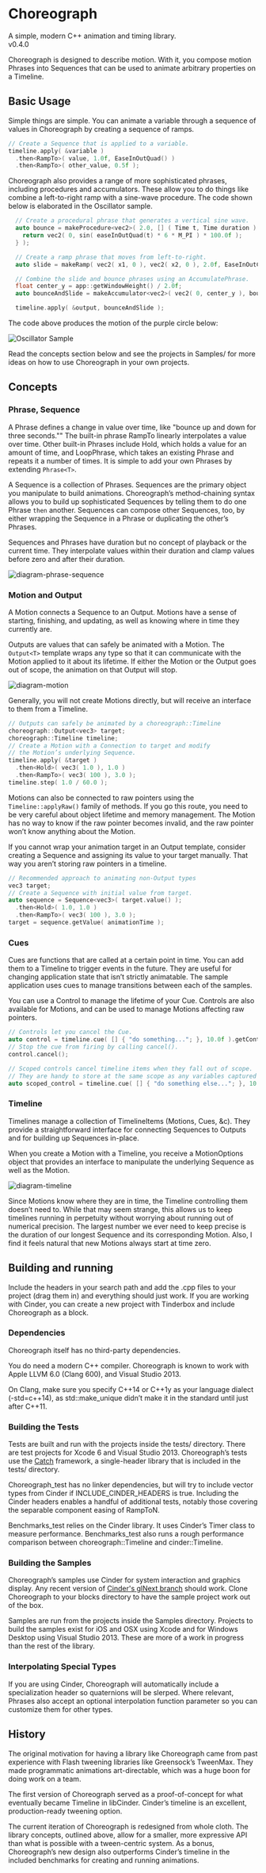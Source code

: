 # Choreograph

A simple, modern C++ animation and timing library.  
v0.4.0

Choreograph is designed to describe motion. With it, you compose motion Phrases into Sequences that can be used to animate arbitrary properties on a Timeline.

## Basic Usage

Simple things are simple. You can animate a variable through a sequence of values in Choreograph by creating a sequence of ramps.

```c++
// Create a Sequence that is applied to a variable.
timeline.apply( &variable )
  .then<RampTo>( value, 1.0f, EaseInOutQuad() )
  .then<RampTo>( other_value, 0.5f );
```

Choreograph also provides a range of more sophisticated phrases, including procedures and accumulators. These allow you to do things like combine a left-to-right ramp with a sine-wave procedure. The code shown below is elaborated in the Oscillator sample.

```c++
  // Create a procedural phrase that generates a vertical sine wave.
  auto bounce = makeProcedure<vec2>( 2.0, [] ( Time t, Time duration ) {
    return vec2( 0, sin( easeInOutQuad(t) * 6 * M_PI ) * 100.0f );
  } );

  // Create a ramp phrase that moves from left-to-right.
  auto slide = makeRamp( vec2( x1, 0 ), vec2( x2, 0 ), 2.0f, EaseInOutCubic() );

  // Combine the slide and bounce phrases using an AccumulatePhrase.
  float center_y = app::getWindowHeight() / 2.0f;
  auto bounceAndSlide = makeAccumulator<vec2>( vec2( 0, center_y ), bounce, slide );

  timeline.apply( &output, bounceAndSlide );
```

The code above produces the motion of the purple circle below:

![Oscillator Sample](https://cloud.githubusercontent.com/assets/81553/4703448/2a5214ac-586b-11e4-9db5-7b081b4011c3.gif)

Read the concepts section below and see the projects in Samples/ for more ideas on how to use Choreograph in your own projects.

## Concepts

### Phrase, Sequence

A Phrase defines a change in value over time, like "bounce up and down for three seconds."" The built-in phrase RampTo linearly interpolates a value over time. Other built-in Phrases include Hold, which holds a value for an amount of time, and LoopPhrase, which takes an existing Phrase and repeats it a number of times. It is simple to add your own Phrases by extending `Phrase<T>`.

A Sequence is a collection of Phrases. Sequences are the primary object you manipulate to build animations. Choreograph’s method-chaining syntax allows you to build up sophisticated Sequences by telling them to do one Phrase `then` another. Sequences can compose other Sequences, too, by either wrapping the Sequence in a Phrase or duplicating the other’s Phrases.

Sequences and Phrases have duration but no concept of playback or the current time. They interpolate values within their duration and clamp values before zero and after their duration.

![diagram-phrase-sequence](https://cloud.githubusercontent.com/assets/81553/4703002/31e31d32-5867-11e4-8296-f6887338dd99.jpg)

### Motion and Output

A Motion connects a Sequence to an Output. Motions have a sense of starting, finishing, and updating, as well as knowing where in time they currently are.

Outputs are values that can safely be animated with a Motion. The `Output<T>` template wraps any type so that it can communicate with the Motion applied to it about its lifetime. If either the Motion or the Output goes out of scope, the animation on that Output will stop.

![diagram-motion](https://cloud.githubusercontent.com/assets/81553/4703117/2268d490-5868-11e4-8435-789f83e07eee.jpg)

Generally, you will not create Motions directly, but will receive an interface to them from a Timeline.

```c++
// Outputs can safely be animated by a choreograph::Timeline
choreograph::Output<vec3> target;
choreograph::Timeline timeline;
// Create a Motion with a Connection to target and modify
// the Motion’s underlying Sequence.
timeline.apply( &target )
  .then<Hold>( vec3( 1.0 ), 1.0 )
  .then<RampTo>( vec3( 100 ), 3.0 );
timeline.step( 1.0 / 60.0 );
```

Motions can also be connected to raw pointers using the `Timeline::applyRaw()` family of methods. If you go this route, you need to be very careful about object lifetime and memory management. The Motion has no way to know if the raw pointer becomes invalid, and the raw pointer won’t know anything about the Motion.

If you cannot wrap your animation target in an Output template, consider creating a Sequence and assigning its value to your target manually. That way you aren’t storing raw pointers in a timeline.

```c++
// Recommended approach to animating non-Output types
vec3 target;
// Create a Sequence with initial value from target.
auto sequence = Sequence<vec3>( target.value() );
  .then<Hold>( 1.0, 1.0 )
  .then<RampTo>( vec3( 100 ), 3.0 );
target = sequence.getValue( animationTime );
```

### Cues

Cues are functions that are called at a certain point in time. You can add them to a Timeline to trigger events in the future. They are useful for changing application state that isn’t strictly animatable. The sample application uses cues to manage transitions between each of the samples.

You can use a Control to manage the lifetime of your Cue. Controls are also available for Motions, and can be used to manage Motions affecting raw pointers.
```c++
// Controls let you cancel the Cue.
auto control = timeline.cue( [] { "do something..."; }, 10.0f ).getControl();
// Stop the cue from firing by calling cancel().
control.cancel();

// Scoped controls cancel timeline items when they fall out of scope.
// They are handy to store at the same scope as any variables captured by reference in your lambda.
auto scoped_control = timeline.cue( [] { "do something else..."; }, 10.0f ).getScopedControl();
```

### Timeline
Timelines manage a collection of TimelineItems (Motions, Cues, &c). They provide a straightforward interface for connecting Sequences to Outputs and for building up Sequences in-place.

When you create a Motion with a Timeline, you receive a MotionOptions object that provides an interface to manipulate the underlying Sequence as well as the Motion.

![diagram-timeline](https://cloud.githubusercontent.com/assets/81553/4703003/31f3155c-5867-11e4-932d-5e8cd5da1c33.jpg)

Since Motions know where they are in time, the Timeline controlling them doesn’t need to. While that may seem strange, this allows us to keep timelines running in perpetuity without worrying about running out of numerical precision. The largest number we ever need to keep precise is the duration of our longest Sequence and its corresponding Motion. Also, I find it feels natural that new Motions always start at time zero.

## Building and running

Include the headers in your search path and add the .cpp files to your project (drag them in) and everything should just work. If you are working with Cinder, you can create a new project with Tinderbox and include Choreograph as a block.

### Dependencies

Choreograph itself has no third-party dependencies.

You do need a modern C++ compiler. Choreograph is known to work with Apple LLVM 6.0 (Clang 600), and Visual Studio 2013.

On Clang, make sure you specify C++14 or C++1y as your language dialect (-std=c++14), as std::make_unique didn’t make it in the standard until just after C++11.

### Building the Tests

Tests are built and run with the projects inside the tests/ directory. There are test projects for Xcode 6 and Visual Studio 2013. Choreograph’s tests use the [Catch](https://github.com/philsquared/Catch) framework, a single-header library that is included in the tests/ directory.

Choreograph_test has no linker dependencies, but will try to include vector types from Cinder if INCLUDE_CINDER_HEADERS is true. Including the Cinder headers enables a handful of additional tests, notably those covering the separable component easing of RampToN.

Benchmarks_test relies on the Cinder library. It uses Cinder’s Timer class to measure performance. Benchmarks_test also runs a rough performance comparison between choreograph::Timeline and cinder::Timeline.

### Building the Samples

Choreograph’s samples use Cinder for system interaction and graphics display. Any recent version of [Cinder's glNext branch](https://github.com/cinder/cinder/tree/glNext) should work. Clone Choreograph to your blocks directory to have the sample project work out of the box.

Samples are run from the projects inside the Samples directory. Projects to build the samples exist for iOS and OSX using Xcode and for Windows Desktop using Visual Studio 2013. These are more of a work in progress than the rest of the library.

### Interpolating Special Types
If you are using Cinder, Choreograph will automatically include a specialization header so quaternions will be slerped. Where relevant, Phrases also accept an optional interpolation function parameter so you can customize them for other types.

## History

The original motivation for having a library like Choreograph came from past experience with Flash tweening libraries like Greensock’s TweenMax. They made programmatic animations art-directable, which was a huge boon for doing work on a team.

The first version of Choreograph served as a proof-of-concept for what eventually became Timeline in libCinder. Cinder’s timeline is an excellent, production-ready tweening option.

The current iteration of Choreograph is redesigned from whole cloth. The library concepts, outlined above, allow for a smaller, more expressive API than what is possible with a tween-centric system. As a bonus, Choreograph’s new design also outperforms Cinder’s timeline in the included benchmarks for creating and running animations.
